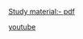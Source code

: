 
[Study material:- pdf](preyarer/Prayers.pdf)

[youtube](https://www.youtube.com/watch?v=ME58gWvwtvU&list=PLI7nUvtsKvbMNlUCdGLk9HhvanHWlxnpG)